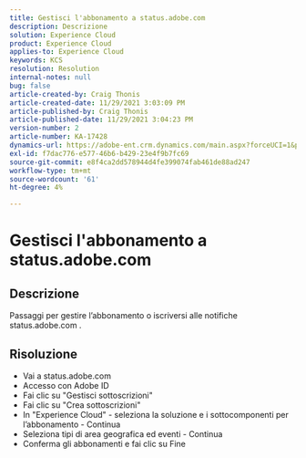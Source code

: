 ```yaml
---
title: Gestisci l'abbonamento a status.adobe.com
description: Descrizione
solution: Experience Cloud
product: Experience Cloud
applies-to: Experience Cloud
keywords: KCS
resolution: Resolution
internal-notes: null
bug: false
article-created-by: Craig Thonis
article-created-date: 11/29/2021 3:03:09 PM
article-published-by: Craig Thonis
article-published-date: 11/29/2021 3:04:23 PM
version-number: 2
article-number: KA-17428
dynamics-url: https://adobe-ent.crm.dynamics.com/main.aspx?forceUCI=1&pagetype=entityrecord&etn=knowledgearticle&id=67a8f273-2551-ec11-8c62-00224804ee0d
exl-id: f7dac776-e577-46b6-b429-23e4f9b7fc69
source-git-commit: e8f4ca2dd578944d4fe399074fab461de88ad247
workflow-type: tm+mt
source-wordcount: '61'
ht-degree: 4%

---
```


# Gestisci l&#39;abbonamento a status.adobe.com

## Descrizione


Passaggi per gestire l’abbonamento o iscriversi alle notifiche status.adobe.com .


## Risoluzione


- Vai a status.adobe.com
- Accesso con Adobe ID
- Fai clic su &quot;Gestisci sottoscrizioni&quot;
- Fai clic su &quot;Crea sottoscrizioni&quot;
- In &quot;Experience Cloud&quot; - seleziona la soluzione e i sottocomponenti per l’abbonamento - Continua
- Seleziona tipi di area geografica ed eventi - Continua
- Conferma gli abbonamenti e fai clic su Fine
